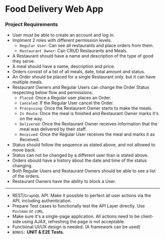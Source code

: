 # Food Delivery Web App

### Project Requirements

- User must be able to create an account and log in.
- Implment 2 roles with different permission levels.
  - `Regular User`: Can see all restaurants and place orders from them.
  - `Restaurant Owner`: Can CRUD Restaurants and Meals.
- A Restaurant should have a name and description of the type of good they serve.
- A meal should have a name, description and price.
- Orders consist of a list of all meals, date, total amount and status.
- An Order should be placed for a single Restaurant only. but it can have multiple meals.
- Restaurant Owners and Regular Users can change the Order Status respecting below flow and permissions.
  - `Placed`: Once a Regular user places an Order.
  - `Canceled`: If the Regular User cancel the Order.
  - `Processing`: Once the Restaurant Owner starts to make the meals.
  - `In Route`: Once the meal is finished and Restaurant Owner marks it's on the way.
  - `Delivered`: Once the Restaurant Owner receives information that the meal was delivered by their staff.
  - `Received`: Once the Regular User receives the meal and marks it as Received.
- Status should follow the sequence as stated above, and not allowed to move back.
- Status can not be changed by a different user than is stated above.
- Orders sbould have a history about the date and time of the status changing.
- Both Regular Users and Restaurant Owners should be able to see a list of the orders.
- Restaurant Owners have the ability to block a User.

---

- REST/`GraphQL` API. Make it possible to perfect all user actions via the API, including authentication.
- Prepare Test cases to functionally test the API Layer directly. Use `Postman` or `cURL`
- Make sure it's a single-page application. All actions need to be client-side using AJAX, refreshing the page is not acceptable.
- Functional UI/UX design is needed. (A framework can be used)
- `BONUS:` **UNIT & E2E Tests.**

